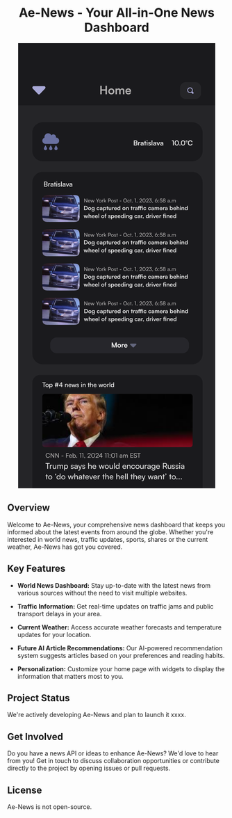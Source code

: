<h1 align="center">Ae-News - Your All-in-One News Dashboard</h1>

<p align="center">
  <img src=".github/preview.svg">
</p>


## Overview

Welcome to Ae-News, your comprehensive news dashboard that keeps you informed about the latest events from around the globe. Whether you're interested in world news, traffic updates, sports, shares or the current weather, Ae-News has got you covered.

## Key Features

- **World News Dashboard:** Stay up-to-date with the latest news from various sources without the need to visit multiple websites.

- **Traffic Information:** Get real-time updates on traffic jams and public transport delays in your area.

- **Current Weather:** Access accurate weather forecasts and temperature updates for your location.

- **Future AI Article Recommendations:** Our AI-powered recommendation system suggests articles based on your preferences and reading habits.

- **Personalization:** Customize your home page with widgets to display the information that matters most to you.

## Project Status

We're actively developing Ae-News and plan to launch it xxxx.

## Get Involved

Do you have a news API or ideas to enhance Ae-News? We'd love to hear from you! Get in touch to discuss collaboration opportunities or contribute directly to the project by opening issues or pull requests.

## License
      
Ae-News is not open-source.
